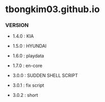 # tbongkim03.github.io

### VERSION
- 1.4.0 : KIA
- 1.5.0 : HYUNDAI
- 1.6.0 : playdata
- 1.7.0 : en-core

- 3.0.0 : SUDDEN SHELL SCRIPT
- 3.0.1 : fix script
- 3.0.2 : short
